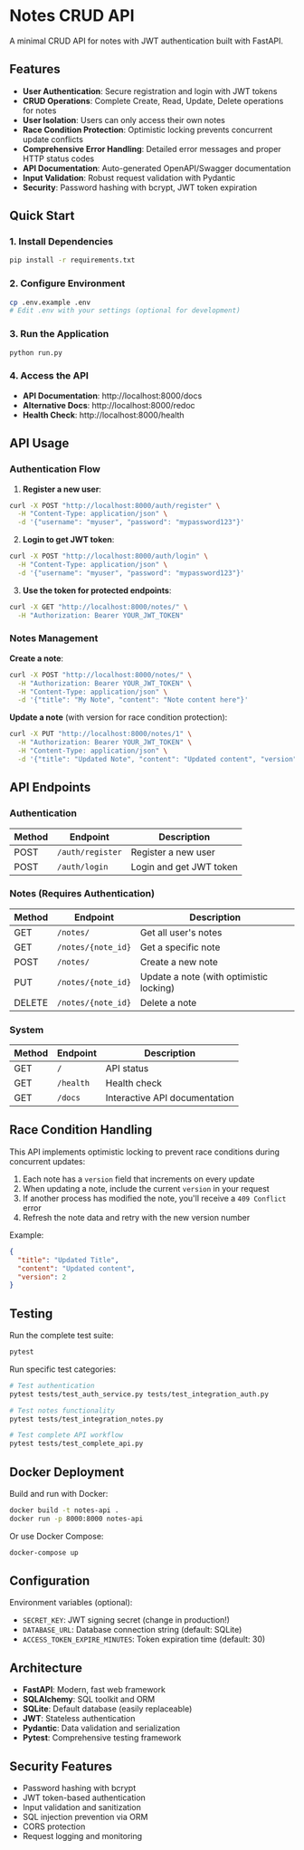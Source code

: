 # Notes CRUD API

A minimal CRUD API for notes with JWT authentication built with FastAPI.

## Features

- **User Authentication**: Secure registration and login with JWT tokens
- **CRUD Operations**: Complete Create, Read, Update, Delete operations for notes
- **User Isolation**: Users can only access their own notes
- **Race Condition Protection**: Optimistic locking prevents concurrent update conflicts
- **Comprehensive Error Handling**: Detailed error messages and proper HTTP status codes
- **API Documentation**: Auto-generated OpenAPI/Swagger documentation
- **Input Validation**: Robust request validation with Pydantic
- **Security**: Password hashing with bcrypt, JWT token expiration

## Quick Start

### 1. Install Dependencies
```bash
pip install -r requirements.txt
```

### 2. Configure Environment
```bash
cp .env.example .env
# Edit .env with your settings (optional for development)
```

### 3. Run the Application
```bash
python run.py
```

### 4. Access the API
- **API Documentation**: http://localhost:8000/docs
- **Alternative Docs**: http://localhost:8000/redoc
- **Health Check**: http://localhost:8000/health

## API Usage

### Authentication Flow

1. **Register a new user**:
```bash
curl -X POST "http://localhost:8000/auth/register" \
  -H "Content-Type: application/json" \
  -d '{"username": "myuser", "password": "mypassword123"}'
```

2. **Login to get JWT token**:
```bash
curl -X POST "http://localhost:8000/auth/login" \
  -H "Content-Type: application/json" \
  -d '{"username": "myuser", "password": "mypassword123"}'
```

3. **Use the token for protected endpoints**:
```bash
curl -X GET "http://localhost:8000/notes/" \
  -H "Authorization: Bearer YOUR_JWT_TOKEN"
```

### Notes Management

**Create a note**:
```bash
curl -X POST "http://localhost:8000/notes/" \
  -H "Authorization: Bearer YOUR_JWT_TOKEN" \
  -H "Content-Type: application/json" \
  -d '{"title": "My Note", "content": "Note content here"}'
```

**Update a note** (with version for race condition protection):
```bash
curl -X PUT "http://localhost:8000/notes/1" \
  -H "Authorization: Bearer YOUR_JWT_TOKEN" \
  -H "Content-Type: application/json" \
  -d '{"title": "Updated Note", "content": "Updated content", "version": 1}'
```

## API Endpoints

### Authentication
| Method | Endpoint | Description |
|--------|----------|-------------|
| POST | `/auth/register` | Register a new user |
| POST | `/auth/login` | Login and get JWT token |

### Notes (Requires Authentication)
| Method | Endpoint | Description |
|--------|----------|-------------|
| GET | `/notes/` | Get all user's notes |
| GET | `/notes/{note_id}` | Get a specific note |
| POST | `/notes/` | Create a new note |
| PUT | `/notes/{note_id}` | Update a note (with optimistic locking) |
| DELETE | `/notes/{note_id}` | Delete a note |

### System
| Method | Endpoint | Description |
|--------|----------|-------------|
| GET | `/` | API status |
| GET | `/health` | Health check |
| GET | `/docs` | Interactive API documentation |

## Race Condition Handling

This API implements optimistic locking to prevent race conditions during concurrent updates:

1. Each note has a `version` field that increments on every update
2. When updating a note, include the current `version` in your request
3. If another process has modified the note, you'll receive a `409 Conflict` error
4. Refresh the note data and retry with the new version number

Example:
```json
{
  "title": "Updated Title",
  "content": "Updated content", 
  "version": 2
}
```

## Testing

Run the complete test suite:
```bash
pytest
```

Run specific test categories:
```bash
# Test authentication
pytest tests/test_auth_service.py tests/test_integration_auth.py

# Test notes functionality  
pytest tests/test_integration_notes.py

# Test complete API workflow
pytest tests/test_complete_api.py
```

## Docker Deployment

Build and run with Docker:
```bash
docker build -t notes-api .
docker run -p 8000:8000 notes-api
```

Or use Docker Compose:
```bash
docker-compose up
```

## Configuration

Environment variables (optional):
- `SECRET_KEY`: JWT signing secret (change in production!)
- `DATABASE_URL`: Database connection string (default: SQLite)
- `ACCESS_TOKEN_EXPIRE_MINUTES`: Token expiration time (default: 30)

## Architecture

- **FastAPI**: Modern, fast web framework
- **SQLAlchemy**: SQL toolkit and ORM
- **SQLite**: Default database (easily replaceable)
- **JWT**: Stateless authentication
- **Pydantic**: Data validation and serialization
- **Pytest**: Comprehensive testing framework

## Security Features

- Password hashing with bcrypt
- JWT token-based authentication
- Input validation and sanitization
- SQL injection prevention via ORM
- CORS protection
- Request logging and monitoring